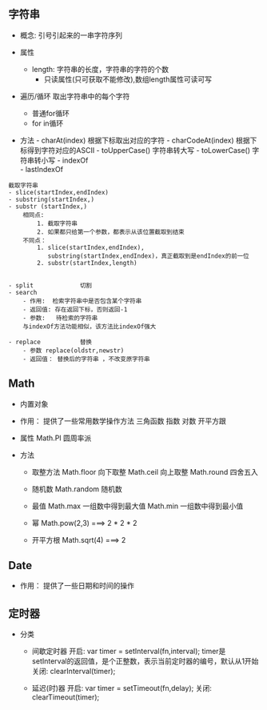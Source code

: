 ## 字符串
   - 概念: 引号引起来的一串字符序列

   - 属性
      - length: 字符串的长度，字符串的字符的个数 
         - 只读属性(只可获取不能修改),数组length属性可读可写

   - 遍历/循环
   	  取出字符串中的每个字符 
      - 普通for循环
      - for in循环 

   - 方法 
   	- charAt(index)       根据下标取出对应的字符 
   	- charCodeAt(index)   根据下标得到字符对应的ASCII
   	- toUpperCase()       字符串转大写
   	- toLowerCase()       字符串转小写
   	- indexOf                       
   	- lastIndexOf

   	截取字符串
   	- slice(startIndex,endIndex)
   	- substring(startIndex,)
   	- substr (startIndex,)
   		相同点:  	
   			1. 截取字符串
   			2. 如果都只给第一个参数，都表示从该位置截取到结束
   		不同点： 
   			1. slice(startIndex,endIndex),
               substring(startIndex,endIndex)，真正截取到是endIndex的前一位
   			2. substr(startIndex,length)  


   	- split   			切割 
   	- search            
   		- 作用:  检索字符串中是否包含某个字符串
   		- 返回值: 存在返回下标，否则返回-1
   		- 参数:   待检索的字符串
   		与indexOf方法功能相似，该方法比indexOf强大

   	- replace    		替换 
   		- 参数 replace(oldstr,newstr)
   		- 返回值： 替换后的字符串 ，不改变原字符串



## Math
   - 内置对象 
   - 作用： 提供了一些常用数学操作方法
            三角函数
            指数 
            对数
            开平方跟

   - 属性 
      Math.PI     圆周率派

   - 方法
      - 取整方法
         Math.floor   向下取整 
         Math.ceil    向上取整 
         Math.round   四舍五入

      - 随机数
         Math.random  随机数 

      - 最值
         Math.max     一组数中得到最大值
         Math.min     一组数中得到最小值

      - 幂
         Math.pow(2,3)  ===> 2 * 2 * 2

      - 开平方根
         Math.sqrt(4)   ===> 2 




## Date
   - 作用： 提供了一些日期和时间的操作


## 定时器 
   - 分类
      - 间歇定时器
         开启: var timer = setInterval(fn,interval);
         timer是setInterval的返回值，是个正整数，表示当前定时器的编号，默认从1开始
         关闭: clearInterval(timer);

      - 延迟(时)器
         开启: var timer = setTimeout(fn,delay);
         关闭: clearTimeout(timer);











